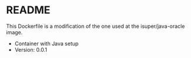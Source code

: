 # README #

This Dockerfile is a modification of the one used at the isuper/java-oracle image.

* Container with Java setup
* Version: 0.0.1
